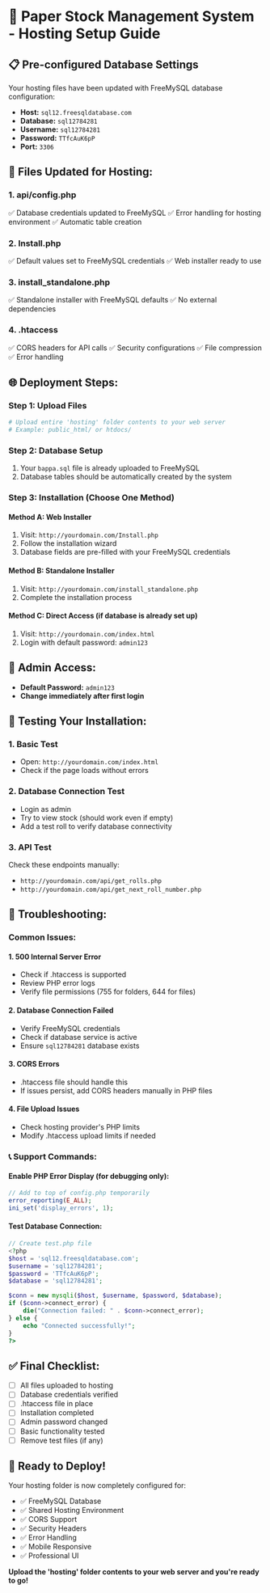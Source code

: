 # 🚀 Paper Stock Management System - Hosting Setup Guide

## 📋 Pre-configured Database Settings

Your hosting files have been updated with FreeMySQL database configuration:

- **Host:** `sql12.freesqldatabase.com`
- **Database:** `sql12784281`
- **Username:** `sql12784281`
- **Password:** `TTfcAuK6pP`
- **Port:** `3306`

## 🔧 Files Updated for Hosting:

### 1. **api/config.php**
✅ Database credentials updated to FreeMySQL
✅ Error handling for hosting environment
✅ Automatic table creation

### 2. **Install.php**
✅ Default values set to FreeMySQL credentials
✅ Web installer ready to use

### 3. **install_standalone.php**
✅ Standalone installer with FreeMySQL defaults
✅ No external dependencies

### 4. **.htaccess**
✅ CORS headers for API calls
✅ Security configurations
✅ File compression
✅ Error handling

## 🌐 Deployment Steps:

### Step 1: Upload Files
```bash
# Upload entire 'hosting' folder contents to your web server
# Example: public_html/ or htdocs/
```

### Step 2: Database Setup
1. Your `bappa.sql` file is already uploaded to FreeMySQL
2. Database tables should be automatically created by the system

### Step 3: Installation (Choose One Method)

#### Method A: Web Installer
1. Visit: `http://yourdomain.com/Install.php`
2. Follow the installation wizard
3. Database fields are pre-filled with your FreeMySQL credentials

#### Method B: Standalone Installer
1. Visit: `http://yourdomain.com/install_standalone.php`
2. Complete the installation process

#### Method C: Direct Access (if database is already set up)
1. Visit: `http://yourdomain.com/index.html`
2. Login with default password: `admin123`

## 🔑 Admin Access:
- **Default Password:** `admin123`
- **Change immediately after first login**

## 🧪 Testing Your Installation:

### 1. Basic Test
- Open: `http://yourdomain.com/index.html`
- Check if the page loads without errors

### 2. Database Connection Test
- Login as admin
- Try to view stock (should work even if empty)
- Add a test roll to verify database connectivity

### 3. API Test
Check these endpoints manually:
- `http://yourdomain.com/api/get_rolls.php`
- `http://yourdomain.com/api/get_next_roll_number.php`

## 🐛 Troubleshooting:

### Common Issues:

#### 1. **500 Internal Server Error**
- Check if .htaccess is supported
- Review PHP error logs
- Verify file permissions (755 for folders, 644 for files)

#### 2. **Database Connection Failed**
- Verify FreeMySQL credentials
- Check if database service is active
- Ensure `sql12784281` database exists

#### 3. **CORS Errors**
- .htaccess file should handle this
- If issues persist, add CORS headers manually in PHP files

#### 4. **File Upload Issues**
- Check hosting provider's PHP limits
- Modify .htaccess upload limits if needed

### 📞 Support Commands:

#### Enable PHP Error Display (for debugging only):
```php
// Add to top of config.php temporarily
error_reporting(E_ALL);
ini_set('display_errors', 1);
```

#### Test Database Connection:
```php
// Create test.php file
<?php
$host = 'sql12.freesqldatabase.com';
$username = 'sql12784281';
$password = 'TTfcAuK6pP';
$database = 'sql12784281';

$conn = new mysqli($host, $username, $password, $database);
if ($conn->connect_error) {
    die("Connection failed: " . $conn->connect_error);
} else {
    echo "Connected successfully!";
}
?>
```

## ✅ Final Checklist:

- [ ] All files uploaded to hosting
- [ ] Database credentials verified
- [ ] .htaccess file in place
- [ ] Installation completed
- [ ] Admin password changed
- [ ] Basic functionality tested
- [ ] Remove test files (if any)

## 🎯 Ready to Deploy!

Your hosting folder is now completely configured for:
- ✅ FreeMySQL Database
- ✅ Shared Hosting Environment
- ✅ CORS Support
- ✅ Security Headers
- ✅ Error Handling
- ✅ Mobile Responsive
- ✅ Professional UI

**Upload the 'hosting' folder contents to your web server and you're ready to go!**
